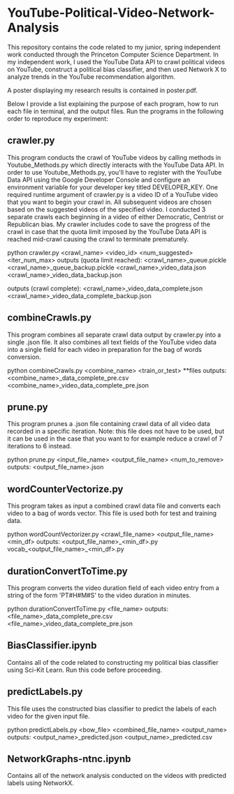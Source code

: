 # YouTube-Political-Video-Network-Analysis
This repository contains the code related to my junior, spring independent work conducted through the Princeton Computer Science Department. In my independent work, I used the YouTube Data API to crawl political videos on YouTube, construct a political bias classifier, and then used Network X to analyze trends in the YouTube recommendation algorithm.

A poster displaying my research results is contained in poster.pdf.

Below I provide a list explaining the purpose of each program, how to run each file in terminal, and the output files. Run the programs in the following order to reproduce my experiment:

## crawler.py
This program conducts the crawl of YouTube videos by calling methods in Youtube_Methods.py which directly interacts with the YouTube Data API. In order
to use Youtube_Methods.py, you'll have to register with the YouTube Data API
using the Google Developer Console and configure an environment variable for your
developer key titled DEVELOPER_KEY. One required runtime argument of crawler.py
is a video ID of a YouTube video that you want to begin your crawl in. All
subsequent videos are chosen based on the suggested videos of the specified
video. I conducted 3 separate crawls each beginning in a video of either
Democratic, Centrist or Republican bias. My crawler includes code to save
the progress of the crawl in case that the quota limit imposed by the YouTube
Data API is reached mid-crawl causing the crawl to terminate prematurely.

python crawler.py <crawl_name> <video_id> <num_suggested> <iter_num_max>
outputs (quota limit reached):
<crawl_name>\_queue.pickle
<crawl_name>\_queue\_backup.pickle
<crawl_name>\_video\_data.json
<crawl_name>\_video\_data\_backup.json

outputs (crawl complete):
<crawl_name>\_video\_data\_complete.json
<crawl_name>\_video\_data\_complete\_backup.json   

## combineCrawls.py
This program combines all separate crawl data output by crawler.py into a single
.json file. It also combines all text fields of the YouTube video data into a
single field for each video in preparation for the bag of words conversion.

python combineCrawls.py <combine_name> <train_or_test> \**files
outputs: <combine_name>\_data\_complete\_pre.csv
<combine_name>\_video\_data\_complete\_pre.json

## prune.py
This program prunes a .json file containing crawl data of all video data recorded in a specific iteration. Note: this file does not have to be used, but it can be used in the case that you want to for example reduce a crawl of 7 iterations to 6 instead.

python prune.py <input_file_name> <output_file_name> <num_to_remove>
outputs: <output_file_name>.json

## wordCounterVectorize.py
This program takes as input a combined crawl data file and converts each video to a bag of words vector. This file is used both for test and training data.

python wordCountVectorizer.py <crawl_file_name> <output_file_name> <min_df> <vocab>
outputs: <output_file_name>\_<min_df>.py
vocab\_<output_file_name>\_<min_df>.py

## durationConvertToTime.py
This program converts the video duration field of each video entry from a string
of the form 'PT#H#M#S' to the video duration in minutes.

python durationConvertToTime.py <file_name>
outputs: <file_name>\_data\_complete\_pre.csv
<file_name>\_video\_data\_complete\_pre.json

## BiasClassifier.ipynb
Contains all of the code related to constructing my political bias classifier
using Sci-Kit Learn. Run this code before proceeding.

## predictLabels.py
This file uses the constructed bias classifier to predict the labels of each
video for the given input file.

python predictLabels.py <bow_file> <combined_file_name> <output_name>
outputs: <output_name>\_predicted.json
<output_name>\_predicted.csv

## NetworkGraphs-ntnc.ipynb
Contains all of the network analysis conducted on the videos with predicted
labels using NetworkX.
